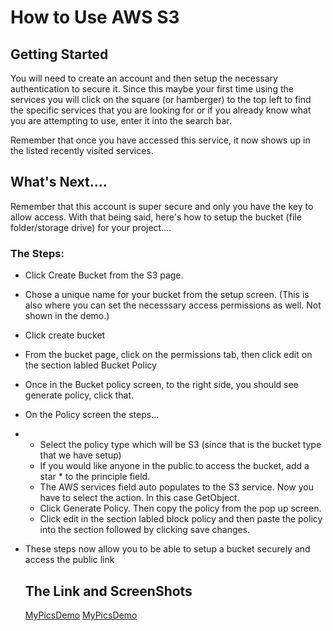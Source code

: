 # How to Use AWS S3

## Getting Started
You will need to create an account and then setup the necessary authentication to secure it. Since this maybe your first time using the services you will click on the square (or hamberger) to the top left to find the 
specific services that you are looking for or if you already know what you are attempting to use, enter it into the search bar. 

Remember that once you have accessed this service, it now shows up in the listed recently visited services. 

## What's Next....
Remember that this account is super secure and only you have the key to allow access. With that being said, here's how to setup the bucket (file folder/storage drive) for your project....

### The Steps:
- Click Create Bucket from the S3 page.
- Chose a unique name for your bucket from the setup screen. (This is also where you can set the necesssary access permissions as well. Not shown in the demo.)
- Click create bucket
- From the bucket page, click on the permissions tab, then click edit on the section labled Bucket Policy
- Once in the Bucket policy screen, to the right side, you should see generate policy, click that.
- On the Policy screen the steps...
- - Select the policy type which will be S3 (since that is the bucket type that we have setup)
  - If you would like anyone in the public to access the bucket, add a star * to the principle field.
  - The AWS services field auto populates to the S3 service. Now you have to select the action. In this case GetObject.
  - Click Generate Policy. Then copy the policy from the pop up screen.
  - Click edit in the section labled block policy and then paste the policy into the section followed by clicking save changes.
- These steps now allow you to be able to setup a bucket securely and access the public link

  ## The Link and ScreenShots
  [MyPicsDemo](https://mypicsdemo.s3.us-east-2.amazonaws.com/a%20representation%20of%20a%20time%20warp.png?X-Amz-Algorithm=AWS4-HMAC-SHA256&X-Amz-Content-Sha256=UNSIGNED-PAYLOAD&X-Amz-Credential=ASIA47GCAHX7SMLAWH2L%2F20241207%2Fus-east-2%2Fs3%2Faws4_request&X-Amz-Date=20241207T171349Z&X-Amz-Expires=300&X-Amz-Security-Token=IQoJb3JpZ2luX2VjEJH%2F%2F%2F%2F%2F%2F%2F%2F%2F%2FwEaCXVzLWVhc3QtMiJHMEUCIQCo5I3%2BAlFvpUcGHyOjEDr%2BGiqWYoHi5egv8JihNZMZAQIgHWrJcNb6t7vt9CX3MIRZnVP2PfbFPtdUhtJHvdQU6gAq6AIIShAAGgw4OTE2MTI1NzcyNzkiDOEAfsVPp%2Fc%2By5H%2F1yrFAmihKxCOo92MXPwWOziiyYCAqiEOX9%2FeJHW327mSrDVKfmvbh1%2BzDZ3f0xukiyhF7CFWc2M3QLdAXPKI0Mud1kxKbSfImNjJaOsgNal5HP1uszHESaV%2FuMENiNDxZemSeCx3fdKjz7SvwTyR%2Bqbum7MjlMvQSgEBPW%2FVXxcFI86Gg2%2FTzfTNP6vA3jmkg%2BR06l7keRx00i9GRnw6MH75GVrUUSkHbrV5YP%2BhR7V5%2BXaFXOotl3F3EKnJ4ebG0QiY2DmFFdZNggewVD2mwki%2BjNxG%2Bmy58YiBng8oEz3OXwteH51sJeHQNuNO69ljAPq7Dn%2B1OuF4fmllx8EdUreZyOq0RWvy%2FTqOBk%2FVQ1MoUwnlDgAJmEMCnMUSCd4BTlv4ATqjw3ikGrdeaQDS%2BnssBCIFbMSLPqwiFmnr%2BFGVEJB0J4Agb%2Fcwu8%2FRugY6swKZ7mpjBqrmVgIjEODth3CcRA7M%2Bbaz%2FdwYnPUgDhfxWdRm6TIHaJdfMaROYfeuqoJp2MOXxB%2F7EJox6CPpO7xgkGLjHQALnfx%2FZeUWjurVqAjob%2FcPlytw2ozYJymNRCEVKHZseUVsZNd4MtnyY4AL04gPc6uqIs6kq33A5w8ZUSwf3mMx7B5CqTC0x4cieLYQMUTPoSXc0GeG%2BrJ1hYeXPZqwQNVk9lVYlrRrjLFbWelzJzvT4BnL%2B5Q8oET95VZrOCDtguThRJe3x0v3PN%2BEwjU2V4x4%2BRDqaauCpdsS79v2D4p8SrdgvUh5U%2BrBWroMgFBSMAxw89I%2B13ZueV%2B%2FbjcYha5UhkAEBGub5fIN%2BxrRCqY%2FFEdCgC7brNdz6wSnZPCkvYQ83jji6cM3TYAs4%2BPf&X-Amz-Signature=45bb131b18ade412f3cab730e3ac05ae2a2cc22677b1ff4db2b6de047f329b0c&X-Amz-SignedHeaders=host&response-content-disposition=inline)
  [MyPicsDemo](https://mypicsdemo.s3.us-east-2.amazonaws.com/filmtriviagame.png?X-Amz-Algorithm=AWS4-HMAC-SHA256&X-Amz-Content-Sha256=UNSIGNED-PAYLOAD&X-Amz-Credential=ASIA47GCAHX7SMLAWH2L%2F20241207%2Fus-east-2%2Fs3%2Faws4_request&X-Amz-Date=20241207T171442Z&X-Amz-Expires=300&X-Amz-Security-Token=IQoJb3JpZ2luX2VjEJH%2F%2F%2F%2F%2F%2F%2F%2F%2F%2FwEaCXVzLWVhc3QtMiJHMEUCIQCo5I3%2BAlFvpUcGHyOjEDr%2BGiqWYoHi5egv8JihNZMZAQIgHWrJcNb6t7vt9CX3MIRZnVP2PfbFPtdUhtJHvdQU6gAq6AIIShAAGgw4OTE2MTI1NzcyNzkiDOEAfsVPp%2Fc%2By5H%2F1yrFAmihKxCOo92MXPwWOziiyYCAqiEOX9%2FeJHW327mSrDVKfmvbh1%2BzDZ3f0xukiyhF7CFWc2M3QLdAXPKI0Mud1kxKbSfImNjJaOsgNal5HP1uszHESaV%2FuMENiNDxZemSeCx3fdKjz7SvwTyR%2Bqbum7MjlMvQSgEBPW%2FVXxcFI86Gg2%2FTzfTNP6vA3jmkg%2BR06l7keRx00i9GRnw6MH75GVrUUSkHbrV5YP%2BhR7V5%2BXaFXOotl3F3EKnJ4ebG0QiY2DmFFdZNggewVD2mwki%2BjNxG%2Bmy58YiBng8oEz3OXwteH51sJeHQNuNO69ljAPq7Dn%2B1OuF4fmllx8EdUreZyOq0RWvy%2FTqOBk%2FVQ1MoUwnlDgAJmEMCnMUSCd4BTlv4ATqjw3ikGrdeaQDS%2BnssBCIFbMSLPqwiFmnr%2BFGVEJB0J4Agb%2Fcwu8%2FRugY6swKZ7mpjBqrmVgIjEODth3CcRA7M%2Bbaz%2FdwYnPUgDhfxWdRm6TIHaJdfMaROYfeuqoJp2MOXxB%2F7EJox6CPpO7xgkGLjHQALnfx%2FZeUWjurVqAjob%2FcPlytw2ozYJymNRCEVKHZseUVsZNd4MtnyY4AL04gPc6uqIs6kq33A5w8ZUSwf3mMx7B5CqTC0x4cieLYQMUTPoSXc0GeG%2BrJ1hYeXPZqwQNVk9lVYlrRrjLFbWelzJzvT4BnL%2B5Q8oET95VZrOCDtguThRJe3x0v3PN%2BEwjU2V4x4%2BRDqaauCpdsS79v2D4p8SrdgvUh5U%2BrBWroMgFBSMAxw89I%2B13ZueV%2B%2FbjcYha5UhkAEBGub5fIN%2BxrRCqY%2FFEdCgC7brNdz6wSnZPCkvYQ83jji6cM3TYAs4%2BPf&X-Amz-Signature=c37aad3cc3701ec6013630a5b09ddc0928510ec20df9a36031731d4e68d78eaa&X-Amz-SignedHeaders=host&response-content-disposition=inline)
  
